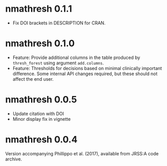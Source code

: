 # nmathresh 0.1.1

* Fix DOI brackets in DESCRIPTION for CRAN.

# nmathresh 0.1.0

* Feature: Provide additional columns in the table produced by `thresh_forest` using argument `add.columns`.
* Feature: Thresholds for decisions based on minimal clinically important difference. Some internal API changes required, but these should not affect the end user.

# nmathresh 0.0.5

* Update citation with DOI
* Minor display fix in vignette

# nmathresh 0.0.4

Version accompanying Phillippo et al. (2017), available from JRSS:A code archive.
